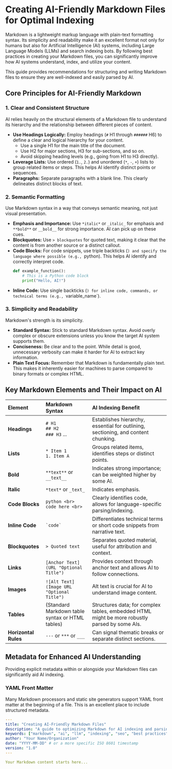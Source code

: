 # Creating AI-Friendly Markdown Files for Optimal Indexing

Markdown is a lightweight markup language with plain-text formatting syntax. Its simplicity and readability make it an excellent format not only for humans but also for Artificial Intelligence (AI) systems, including Large Language Models (LLMs) and search indexing bots. By following best practices in creating your Markdown files, you can significantly improve how AI systems understand, index, and utilize your content.

This guide provides recommendations for structuring and writing Markdown files to ensure they are well-indexed and easily parsed by AI.

## Core Principles for AI-Friendly Markdown

### 1. Clear and Consistent Structure
AI relies heavily on the structural elements of a Markdown file to understand its hierarchy and the relationship between different pieces of content.

* **Use Headings Logically:** Employ headings (`#` H1 through `######` H6) to define a clear and logical hierarchy for your content.
    * Use a single H1 for the main title of the document.
    * Use H2 for major sections, H3 for sub-sections, and so on.
    * Avoid skipping heading levels (e.g., going from H1 to H3 directly).
* **Leverage Lists:** Use ordered (`1.`, `2.`) and unordered (`*`, `-`, `+`) lists to group related items or steps. This helps AI identify distinct points or sequences.
* **Paragraphs:** Separate paragraphs with a blank line. This clearly delineates distinct blocks of text.

### 2. Semantic Formatting
Use Markdown syntax in a way that conveys semantic meaning, not just visual presentation.

* **Emphasis and Importance:** Use `*italic*` or `_italic_` for emphasis and `**bold**` or `__bold__` for strong importance. AI can pick up on these cues.
* **Blockquotes:** Use `> blockquotes` for quoted text, making it clear that the content is from another source or a distinct callout.
* **Code Blocks:** For code snippets, use triple backticks (```) and specify the language where possible (e.g., ```python). This helps AI identify and correctly interpret code.
    ```python
    def example_function():
        # This is a Python code block
        print("Hello, AI!")
    ```
* **Inline Code:** Use single backticks (`) for inline code, commands, or technical terms (e.g., `variable_name`).

### 3. Simplicity and Readability
Markdown's strength is its simplicity.

* **Standard Syntax:** Stick to standard Markdown syntax. Avoid overly complex or obscure extensions unless you know the target AI system supports them.
* **Conciseness:** Be clear and to the point. While detail is good, unnecessary verbosity can make it harder for AI to extract key information.
* **Plain Text Focus:** Remember that Markdown is fundamentally plain text. This makes it inherently easier for machines to parse compared to binary formats or complex HTML.

## Key Markdown Elements and Their Impact on AI

| Element         | Markdown Syntax                                  | AI Indexing Benefit                                                                 |
| :-------------- | :----------------------------------------------- | :---------------------------------------------------------------------------------- |
| **Headings** | `# H1` <br> `## H2` <br> `### H3` ...             | Establishes hierarchy, essential for outlining, sectioning, and content chunking.     |
| **Lists** | `* Item 1` <br> `1. Item A`                       | Groups related items, identifies steps or distinct points.                          |
| **Bold** | `**text**` or `__text__`                         | Indicates strong importance; can be weighted higher by some AI.                       |
| **Italic** | `*text*` or `_text_`                             | Indicates emphasis.                                                                 |
| **Code Blocks** | ```python <br> code here <br> ```                 | Clearly identifies code, allows for language-specific parsing/indexing.             |
| **Inline Code** | `` `code` ``                                     | Differentiates technical terms or short code snippets from narrative text.          |
| **Blockquotes** | `> Quoted text`                                  | Separates quoted material, useful for attribution and context.                      |
| **Links** | `[Anchor Text](URL "Optional Title")`            | Provides context through anchor text and allows AI to follow connections.           |
| **Images** | `![Alt Text](Image URL "Optional Title")`        | Alt text is crucial for AI to understand image content.                             |
| **Tables** | (Standard Markdown table syntax or HTML tables)  | Structures data; for complex tables, embedded HTML might be more robustly parsed by some AIs. |
| **Horizontal Rules** | `---` or `***` or `___`                     | Can signal thematic breaks or separate distinct sections.                           |

## Metadata for Enhanced AI Understanding

Providing explicit metadata within or alongside your Markdown files can significantly aid AI indexing.

### YAML Front Matter
Many Markdown processors and static site generators support YAML front matter at the beginning of a file. This is an excellent place to include structured metadata.

```yaml
---
title: "Creating AI-Friendly Markdown Files"
description: "A guide to optimizing Markdown for AI indexing and parsing."
keywords: ["markdown", "ai", "llm", "indexing", "seo", "best practices"]
author: "Your Name/Organization"
date: "YYYY-MM-DD" # or a more specific ISO 8601 timestamp
version: "1.0"
---

Your Markdown content starts here...
